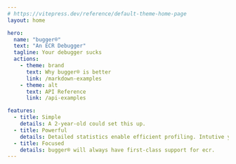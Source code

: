 ```yaml
---
# https://vitepress.dev/reference/default-theme-home-page
layout: home

hero:
  name: "bugger®"
  text: "An ECR Debugger"
  tagline: Your debugger sucks
  actions:
    - theme: brand
      text: Why bugger® is better
      link: /markdown-examples
    - theme: alt
      text: API Reference
      link: /api-examples

features:
  - title: Simple
    details: A 2-year-old could set this up.
  - title: Powerful
    details: Detailed statistics enable efficient profiling. Intutive yet expressive queries power data manipulation.
  - title: Focused
    details: bugger® will always have first-class support for ecr.
---
```


